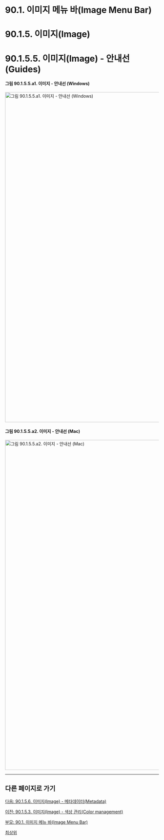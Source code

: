 # 90.1. 이미지 메뉴 바(Image Menu Bar)
# 90.1.5. 이미지(Image)
# 90.1.5.5. 이미지(Image) - 안내선(Guides)

#### 그림 90.1.5.5.a1. 이미지 - 안내선 (Windows)
<img width="1080" alt="그림 90.1.5.5.a1. 이미지 - 안내선 (Windows)" environment="MacOS:Sonoma 14.2.1 GIMP 2.10.36" src="https://github.com/wonder13662/gimp/assets/15767104/aa99210c-fbbf-443e-98d9-ef0a50fbbd2d">

#### 그림 90.1.5.5.a2. 이미지 - 안내선 (Mac)
<img width="1080" alt="그림 90.1.5.5.a2. 이미지 - 안내선 (Mac)" environment="MacOS:Sonoma 14.2.1 GIMP 2.10.36" src="https://github.com/wonder13662/gimp/assets/15767104/5ae887ec-34c8-4dd3-b70e-a6b597bad65e">

***

## 다른 페이지로 가기

[다음: 90.1.5.6. 이미지(Image) - 메타데이터(Metadata)](./90-01-05-imagex-06-metadata.md)

[이전: 90.1.5.3. 이미지(Image) - 색상 관리(Color management)](./90-01-05-imagex-03-color_management.md)

[부모: 90.1. 이미지 메뉴 바(Image Menu Bar)](./90-01-00-image-menu-bar.md)

[최상위](./00-home.md)
